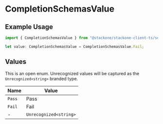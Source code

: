 # CompletionSchemasValue

## Example Usage

```typescript
import { CompletionSchemasValue } from "@stackone/stackone-client-ts/sdk/models/shared";

let value: CompletionSchemasValue = CompletionSchemasValue.Fail;
```

## Values

This is an open enum. Unrecognized values will be captured as the `Unrecognized<string>` branded type.

| Name                   | Value                  |
| ---------------------- | ---------------------- |
| `Pass`                 | Pass                   |
| `Fail`                 | Fail                   |
| -                      | `Unrecognized<string>` |